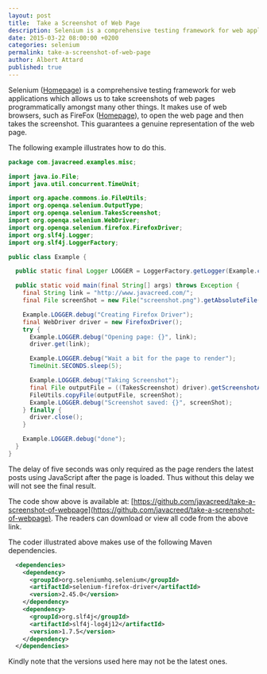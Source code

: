 ```yaml
---
layout: post
title:  Take a Screenshot of Web Page
description: Selenium is a comprehensive testing framework for web applications which allows us to take screenshots of web pages programmatically amongst many other things.  It makes use of web browsers, such as FireFox, to open the web page and then takes the screenshot.  This how-to shows how to leverage Selenium to capture screenshots programmatically.
date: 2015-03-22 08:00:00 +0200
categories: selenium
permalink: take-a-screenshot-of-web-page
author: Albert Attard
published: true
---
```


Selenium ([Homepage](http://www.seleniumhq.org/)) is a comprehensive testing framework for web applications which allows us to take screenshots of web pages programmatically amongst many other things.  It makes use of web browsers, such as FireFox ([Homepage](https://www.mozilla.org/en-US/firefox/)), to open the web page and then takes the screenshot.  This guarantees a genuine representation of the web page.

The following example illustrates how to do this.

```java
package com.javacreed.examples.misc;

import java.io.File;
import java.util.concurrent.TimeUnit;

import org.apache.commons.io.FileUtils;
import org.openqa.selenium.OutputType;
import org.openqa.selenium.TakesScreenshot;
import org.openqa.selenium.WebDriver;
import org.openqa.selenium.firefox.FirefoxDriver;
import org.slf4j.Logger;
import org.slf4j.LoggerFactory;

public class Example {

  public static final Logger LOGGER = LoggerFactory.getLogger(Example.class);

  public static void main(final String[] args) throws Exception {
    final String link = "http://www.javacreed.com/";
    final File screenShot = new File("screenshot.png").getAbsoluteFile();

    Example.LOGGER.debug("Creating Firefox Driver");
    final WebDriver driver = new FirefoxDriver();
    try {
      Example.LOGGER.debug("Opening page: {}", link);
      driver.get(link);

      Example.LOGGER.debug("Wait a bit for the page to render");
      TimeUnit.SECONDS.sleep(5);

      Example.LOGGER.debug("Taking Screenshot");
      final File outputFile = ((TakesScreenshot) driver).getScreenshotAs(OutputType.FILE);
      FileUtils.copyFile(outputFile, screenShot);
      Example.LOGGER.debug("Screenshot saved: {}", screenShot);
    } finally {
      driver.close();
    }

    Example.LOGGER.debug("done");
  }
}
```

The delay of five seconds was only required as the page renders the latest posts using JavaScript after the page is loaded.  Thus without this delay we will not see the final result.

The code show above is available at: [https://github.com/javacreed/take-a-screenshot-of-webpage](https://github.com/javacreed/take-a-screenshot-of-webpage).  The readers can download or view all code from the above link.

The coder illustrated above makes use of the following Maven dependencies.

```xml
  <dependencies>
    <dependency>
      <groupId>org.seleniumhq.selenium</groupId>
      <artifactId>selenium-firefox-driver</artifactId>
      <version>2.45.0</version>
    </dependency>
    <dependency>
      <groupId>org.slf4j</groupId>
      <artifactId>slf4j-log4j12</artifactId>
      <version>1.7.5</version>
    </dependency>
  </dependencies>
```

Kindly note that the versions used here may not be the latest ones.

